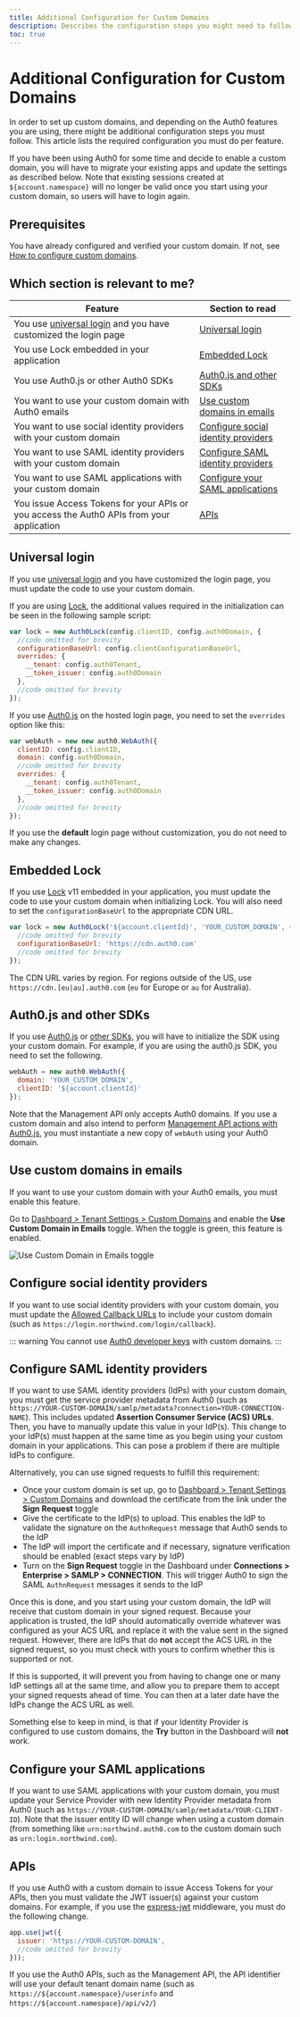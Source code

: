 ```yaml
---
title: Additional Configuration for Custom Domains
description: Describes the configuration steps you might need to follow in order to set up custom domains, depending on the Auth0 features you are using
toc: true
---
```

# Additional Configuration for Custom Domains

In order to set up custom domains, and depending on the Auth0 features you are using, there might be additional configuration steps you must follow. This article lists the required configuration you must do per feature.

If you have been using Auth0 for some time and decide to enable a custom domain, you will have to migrate your existing apps and update the settings as described below. Note that existing sessions created at `${account.namespace}` will no longer be valid once you start using your custom domain, so users will have to login again.

## Prerequisites

You have already configured and verified your custom domain. If not, see [How to configure custom domains](/custom-domains#how-to-configure-custom-domains).

## Which section is relevant to me?

| **Feature** | **Section to read** |
|-|-|
| You use [universal login](/hosted-pages/login) and you have customized the login page | [Universal login](#universal-login) |
| You use Lock embedded in your application | [Embedded Lock](#embedded-lock) |
| You use Auth0.js or other Auth0 SDKs | [Auth0.js and other SDKs](#auth0-js-and-other-sdks) |
| You want to use your custom domain with Auth0 emails | [Use custom domains in emails](#use-custom-domains-in-emails) |
| You want to use social identity providers with your custom domain | [Configure social identity providers](#configure-social-identity-providers) |
| You want to use SAML identity providers with your custom domain| [Configure SAML identity providers](#configure-saml-identity-providers) |
| You want to use SAML applications with your custom domain | [Configure your SAML applications](#configure-your-saml-applications) |
| You issue Access Tokens for your APIs or you access the Auth0 APIs from your application | [APIs](#apis)

## Universal login

If you use [universal login](/hosted-pages/login) and you have customized the login page, you must update the code to use your custom domain. 

If you are using [Lock](/libraries/lock), the additional values required in the initialization can be seen in the following sample script:

```js
var lock = new Auth0Lock(config.clientID, config.auth0Domain, {
  //code omitted for brevity
  configurationBaseUrl: config.clientConfigurationBaseUrl,
  overrides: {
  	__tenant: config.auth0Tenant,
  	__token_issuer: config.auth0Domain
  },
  //code omitted for brevity
});
```

If you use [Auth0.js](/libraries/auth0js) on the hosted login page, you need to set the `overrides` option like this:

```js
var webAuth = new new auth0.WebAuth({
  clientID: config.clientID, 
  domain: config.auth0Domain, 
  //code omitted for brevity
  overrides: {
  	__tenant: config.auth0Tenant,
  	__token_issuer: config.auth0Domain
  },
  //code omitted for brevity
});
```

If you use the **default** login page without customization, you do not need to make any changes.

## Embedded Lock

If you use [Lock](/libraries/lock) v11 embedded in your application, you must update the code to use your custom domain when initializing Lock. You will also need to set the `configurationBaseUrl` to the appropriate CDN URL.

```js
var lock = new Auth0Lock('${account.clientId}', 'YOUR_CUSTOM_DOMAIN', {
  //code omitted for brevity
  configurationBaseUrl: 'https://cdn.auth0.com'
  //code omitted for brevity
});
```

The CDN URL varies by region. For regions outside of the US, use `https://cdn.[eu|au].auth0.com` (`eu` for Europe or `au` for Australia).

## Auth0.js and other SDKs

If you use [Auth0.js](/libraries/auth0js) or [other SDKs](/support/matrix#auth0-sdks), you will have to initialize the SDK using your custom domain. For example, if you are using the auth0.js SDK, you need to set the following.

```js
webAuth = new auth0.WebAuth({
  domain: 'YOUR_CUSTOM_DOMAIN',
  clientID: '${account.clientId}'
});
```

Note that the Management API only accepts Auth0 domains. If you use a custom domain and also intend to perform [Management API actions with Auth0.js](/libraries/auth0js/v9#user-management), you must instantiate a new copy of `webAuth` using your Auth0 domain.

## Use custom domains in emails

If you want to use your custom domain with your Auth0 emails, you must enable this feature. 

Go to [Dashboard > Tenant Settings > Custom Domains](${manage_url}/#/tenant/custom_domains) and enable the **Use Custom Domain in Emails** toggle. When the toggle is green, this feature is enabled.

![Use Custom Domain in Emails toggle](/media/articles/custom-domains/cd_email_toggle.png)

## Configure social identity providers

If you want to use social identity providers with your custom domain, you must update the [Allowed Callback URLs](${manage_url}/#/applications/${account.clientId}/settings) to include your custom domain (such as `https://login.northwind.com/login/callback`).

::: warning
You cannot use [Auth0 developer keys](/connections/social/devkeys) with custom domains.
:::

## Configure SAML identity providers

If you want to use SAML identity providers (IdPs) with your custom domain, you must get the service provider metadata from Auth0 (such as `https://YOUR-CUSTOM-DOMAIN/samlp/metadata?connection=YOUR-CONNECTION-NAME`). This includes updated **Assertion Consumer Service (ACS) URLs**. Then, you have to manually update this value in your IdP(s). This change to your IdP(s) must happen at the same time as you begin using your custom domain in your applications. This can pose a problem if there are multiple IdPs to configure.

Alternatively, you can use signed requests to fulfill this requirement:
- Once your custom domain is set up, go to [Dashboard > Tenant Settings > Custom Domains](${manage_url}/#/tenant/custom_domains) and download the certificate from the link under the **Sign Request** toggle
- Give the certificate to the IdP(s) to upload. This enables the IdP to validate the signature on the `AuthnRequest` message that Auth0 sends to the IdP
- The IdP will import the certificate and if necessary, signature verification should be enabled (exact steps vary by IdP)
- Turn on the **Sign Request** toggle in the Dashboard under **Connections > Enterprise > SAMLP > CONNECTION**. This will trigger Auth0 to sign the SAML `AuthnRequest` messages it sends to the IdP

Once this is done, and you start using your custom domain, the IdP will receive that custom domain in your signed request. Because your application is trusted, the IdP should automatically override whatever was configured as your ACS URL and replace it with the value sent in the signed request. However, there are IdPs that do **not** accept the ACS URL in the signed request, so you must check with yours to confirm whether this is supported or not.

If this is supported, it will prevent you from having to change one or many IdP settings all at the same time, and allow you to prepare them to accept your signed requests ahead of time. You can then at a later date have the IdPs change the ACS URL as well.

Something else to keep in mind, is that if your Identity Provider is configured to use custom domains, the **Try** button in the Dashboard will **not** work.

## Configure your SAML applications

If you want to use SAML applications with your custom domain, you must update your Service Provider with new Identity Provider metadata from Auth0 (such as `https://YOUR-CUSTOM-DOMAIN/samlp/metadata/YOUR-CLIENT-ID`). Note that the issuer entity ID will change when using a custom domain (from something like `urn:northwind.auth0.com` to the custom domain such as `urn:login.northwind.com`).

## APIs

If you use Auth0 with a custom domain to issue Access Tokens for your APIs, then you must validate the JWT issuer(s) against your custom domains. For example, if you use the [express-jwt](https://github.com/auth0/express-jwt) middleware, you must do the following change.

```js
app.use(jwt({ 
  issuer: 'https://YOUR-CUSTOM-DOMAIN',
  //code omitted for brevity
}));
```

If you use the Auth0 APIs, such as the Management API, the API identifier will use your default tenant domain name (such as `https://${account.namespace}/userinfo` and `https://${account.namespace}/api/v2/`)
